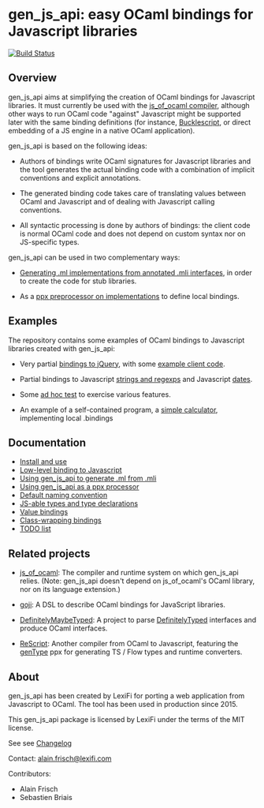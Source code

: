 gen_js_api: easy OCaml bindings for Javascript libraries
========================================================

[![Build Status](https://travis-ci.com/LexiFi/gen_js_api.svg?branch=master)](https://travis-ci.com/LexiFi/gen_js_api)

Overview
--------

gen_js_api aims at simplifying the creation of OCaml bindings for
Javascript libraries.  It must currently be used with the [js_of_ocaml
compiler](https://github.com/ocsigen/js_of_ocaml), although other ways
to run OCaml code "against" Javascript might be supported later with
the same binding definitions (for instance,
[Bucklescript](https://github.com/bloomberg/bucklescript),
or direct embedding of a JS engine in a native OCaml application).

gen_js_api is based on the following ideas:

 - Authors of bindings write OCaml signatures for Javascript libraries
   and the tool generates the actual binding code with a combination
   of implicit conventions and explicit annotations.

 - The generated binding code takes care of translating values between
   OCaml and Javascript and of dealing with Javascript calling
   conventions.

 - All syntactic processing is done by authors of bindings: the client
   code is normal OCaml code and does not depend on custom syntax nor
   on JS-specific types.


gen_js_api can be used in two complementary ways:

  - [Generating .ml implementations from annotated .mli interfaces](IMPLGEN.md),
    in order to create the code for stub libraries.

  - As a [ppx preprocessor on implementations](PPX.md) to define local
    bindings.



Examples
--------

The repository contains some examples of OCaml bindings to Javascript
libraries created with gen_js_api:

 - Very partial [bindings to jQuery](examples/misc/jquery.mli), with
   some [example client code](examples/misc/test_jquery.ml).

 - Partial bindings to Javascript [strings and
   regexps](examples/misc/js_str.mli) and Javascript
   [dates](examples/js_date.mli).

 - Some [ad hoc test](examples/test) to exercise various features.

 - An example of a self-contained program, a [simple
   calculator](examples/calc/calc.ml), implementing local .bindings

Documentation
-------------

  - [Install and use](INSTALL_AND_USE.md)
  - [Low-level binding to Javascript](LOW_LEVEL_BINDING.md)
  - [Using gen_js_api to generate .ml from .mli](IMPLGEN.md)
  - [Using gen_js_api as a ppx processor](PPX.md)
  - [Default naming convention](NAMING.md)
  - [JS-able types and type declarations](TYPES.md)
  - [Value bindings](VALUES.md)
  - [Class-wrapping bindings](CLASSES.md)
  - [TODO list](TODO.md)


Related projects
----------------

  - [js_of_ocaml](https://github.com/ocsigen/js_of_ocaml): The compiler
    and runtime system on which gen_js_api relies. (Note: gen_js_api
    doesn't depend on js_of_ocaml's OCaml library, nor on its language
    extension.)

  - [goji](https://github.com/klakplok/goji): A DSL to describe OCaml
    bindings for JavaScript libraries.

  - [DefinitelyMaybeTyped](https://github.com/andrewray/DefinitelyMaybeTyped):
    A project to parse
    [DefinitelyTyped](https://github.com/borisyankov/DefinitelyTyped)
    interfaces and produce OCaml interfaces.

  - [ReScript](https://github.com/rescript-lang/rescript-compiler):
    Another compiler from OCaml to Javascript, featuring the [genType](https://github.com/reason-association/genType) ppx for generating TS / Flow types and runtime converters.


About
-----

gen_js_api has been created by LexiFi for porting a web application
from Javascript to OCaml.  The tool has been used in production since
2015.

This gen_js_api package is licensed by LexiFi under the terms of the
MIT license.

See see [Changelog](CHANGES.md)

Contact: alain.frisch@lexifi.com

Contributors:

 - Alain Frisch
 - Sebastien Briais
